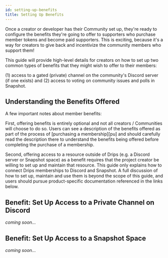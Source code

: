 ```yaml
---
id: setting-up-benefits
title: Setting Up Benefits
---
```


Once a creator or developer has their Community set up, they're ready to
configure the benefits they're going to offer to supporters who purchase
member tokens and become paid supporters. This is exciting, because it's a way for creators
to give back and incentivize the community members who support them!

This guide will provide high-level details for creators on how to set up two common
types of benefits that they might wish to offer to their members:

(1) access to a gated (private) channel on the community's Discord server (if one exists) and 
(2) access to voting on community issues and polls in Snapshot.

## Understanding the Benefits Offered

A few important notes about member benefits:

First, offering benefits is entirely optional and not all creators / Communities will choose to do so. Users
can see a description of the benefits offered as part of the process of [purchasing a membership][pu]
and should carefully read the description there to understand the benefits being offered before completing
the purchase of a membership.

Second, offering access to a resource outside of Drips (e.g. a Discord server or Snapshot space) as a
benefit requires that the project creator be willing to set up and maintain that resource. This guide 
only explains how to connect Drips memberships to Discord and Snapshot. A full discussion of how to
set up, maintain and use them is beyond the scope of this guide, and users should pursue product-specific
documentation referenced in the links below.

## Benefit: Set Up Access to a Private Channel on Discord

*coming soon...*

## Benefit: Set Up Access to a Snapshot Space

*coming soon...*


[da]: https://drips.radicle.network/
